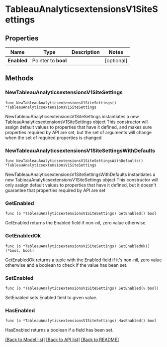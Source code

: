 # TableauAnalyticsextensionsV1SiteSettings

## Properties

Name | Type | Description | Notes
------------ | ------------- | ------------- | -------------
**Enabled** | Pointer to **bool** |  | [optional] 

## Methods

### NewTableauAnalyticsextensionsV1SiteSettings

`func NewTableauAnalyticsextensionsV1SiteSettings() *TableauAnalyticsextensionsV1SiteSettings`

NewTableauAnalyticsextensionsV1SiteSettings instantiates a new TableauAnalyticsextensionsV1SiteSettings object
This constructor will assign default values to properties that have it defined,
and makes sure properties required by API are set, but the set of arguments
will change when the set of required properties is changed

### NewTableauAnalyticsextensionsV1SiteSettingsWithDefaults

`func NewTableauAnalyticsextensionsV1SiteSettingsWithDefaults() *TableauAnalyticsextensionsV1SiteSettings`

NewTableauAnalyticsextensionsV1SiteSettingsWithDefaults instantiates a new TableauAnalyticsextensionsV1SiteSettings object
This constructor will only assign default values to properties that have it defined,
but it doesn't guarantee that properties required by API are set

### GetEnabled

`func (o *TableauAnalyticsextensionsV1SiteSettings) GetEnabled() bool`

GetEnabled returns the Enabled field if non-nil, zero value otherwise.

### GetEnabledOk

`func (o *TableauAnalyticsextensionsV1SiteSettings) GetEnabledOk() (*bool, bool)`

GetEnabledOk returns a tuple with the Enabled field if it's non-nil, zero value otherwise
and a boolean to check if the value has been set.

### SetEnabled

`func (o *TableauAnalyticsextensionsV1SiteSettings) SetEnabled(v bool)`

SetEnabled sets Enabled field to given value.

### HasEnabled

`func (o *TableauAnalyticsextensionsV1SiteSettings) HasEnabled() bool`

HasEnabled returns a boolean if a field has been set.


[[Back to Model list]](../README.md#documentation-for-models) [[Back to API list]](../README.md#documentation-for-api-endpoints) [[Back to README]](../README.md)


